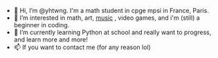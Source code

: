 - 👋 Hi, I’m @yhtwng. I'm a math student in cpge mpsi in France, Paris. 
- 👀 I’m interested in math, art, [music](https://open.spotify.com/user/jaimelasalade) , video games, and i'm (still) a beginner in coding.
- 🌱 I’m currently learning Python at school and really want to progress, and learn more and more!
- 📫 If you want to contact me (for any reason lol)

<!---
yhtwng/yhtwng is a ✨ special ✨ repository because its `README.md` (this file) appears on your GitHub profile.
You can click the Preview link to take a look at your changes.
--->
